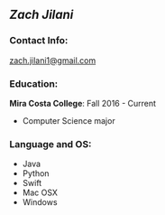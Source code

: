 ## *Zach Jilani*

### Contact Info: 
[zach.jilani1@gmail.com](zach.jilani1@gmail.com)

### Education:
**Mira Costa College**: Fall 2016 - Current
- Computer Science major

### Language and OS:
- Java
- Python
- Swift
- Mac OSX
- Windows
